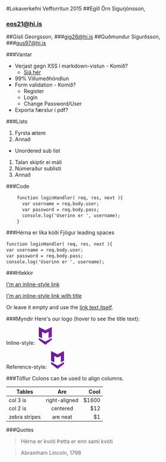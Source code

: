 #Lokaverkefni Vefforritun 2015
##Egill Örn Sigurjónsson, 
### eos21@hi.is
##Gísli Georgsson,
###gig26@hi.is
##Guðmundur Sigurðsson, 
###gus97@hi.is

###Vantar
* Verjast gegn XSS í markdown-vistun - Komið?
  * [Sjá hér ](https://github.com/leizongmin/js-xss)
* 99% Villumeðhöndlun
* Form validation - Komið?
  * Register  
  * Login
  * Change Password/User
* Exporta færslur í pdf?



###Lists
1. Fyrsta ætem
2. Annað
  * Unordered sub list
1. Talan skiptir ei máli
  1. Númeraður sublisti
4. Annað

###Code
```language-javascript
    function loginHandler( req, res, next ){
      var username = req.body.user;
      var password = req.body.pass;
      console.log('Userinn er ', username);
    }
```
###Hérna er líka kóði
Fjögur leading spaces

    function loginHandler( req, res, next ){
    var username = req.body.user;
    var password = req.body.pass;
    console.log('Userinn er ', username);

###Hlekkir

[I'm an inline-style link](https://www.google.com)

[I'm an inline-style link with title](https://www.google.com "Google's Homepage")

Or leave it empty and use the [link text itself].

[link text itself]: http://www.reddit.com

###Myndir
Here's our logo (hover to see the title text):

Inline-style: 
![alt text](https://github.com/adam-p/markdown-here/raw/master/src/common/images/icon48.png "Logo Title Text 1")

Reference-style: 
![alt text][logo]

[logo]: https://github.com/adam-p/markdown-here/raw/master/src/common/images/icon48.png "Logo Title Text 2"

###Töflur
Colons can be used to align columns.

| Tables        | Are           | Cool  |
| ------------- |:-------------:| -----:|
| col 3 is      | right-aligned | $1600 |
| col 2 is      | centered      |   $12 |
| zebra stripes | are neat      |    $1 |

###Quotes
> Hérna er kvóti
> Þetta er enn sami kvóti

> Abramham Lincoln, 1798
